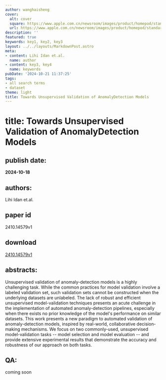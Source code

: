 ```yaml
---
author: wanghaisheng
cover:
  alt: cover
  square: https://www.apple.com.cn/newsroom/images/product/homepod/standard/Apple-HomePod-hero-230118_big.jpg.large_2x.jpg
  url: https://www.apple.com.cn/newsroom/images/product/homepod/standard/Apple-HomePod-hero-230118_big.jpg.large_2x.jpg
description: ''
featured: true
keywords: key1, key2, key3
layout: ../../layouts/MarkdownPost.astro
meta:
- content: Lihi Idan et.al.
  name: author
- content: key3, key4
  name: keywords
pubDate: '2024-10-21 11:37:25'
tags:
- all search terms
- dataset
theme: light
title: Towards Unsupervised Validation of AnomalyDetection Models
---
```


# title: Towards Unsupervised Validation of AnomalyDetection Models 
## publish date: 
**2024-10-18** 
## authors: 
  Lihi Idan et.al. 
## paper id
2410.14579v1
## download
[2410.14579v1](http://arxiv.org/abs/2410.14579v1)
## abstracts:
Unsupervised validation of anomaly-detection models is a highly challenging task. While the common practices for model validation involve a labeled validation set, such validation sets cannot be constructed when the underlying datasets are unlabeled. The lack of robust and efficient unsupervised model-validation techniques presents an acute challenge in the implementation of automated anomaly-detection pipelines, especially when there exists no prior knowledge of the model's performance on similar datasets. This work presents a new paradigm to automated validation of anomaly-detection models, inspired by real-world, collaborative decision-making mechanisms. We focus on two commonly-used, unsupervised model-validation tasks -- model selection and model evaluation -- and provide extensive experimental results that demonstrate the accuracy and robustness of our approach on both tasks.
## QA:
coming soon
